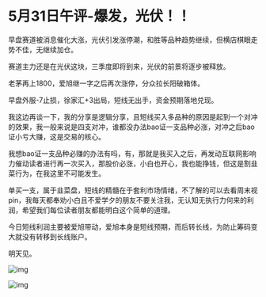 # 5月31日午评-爆发，光伏！！

早盘赛道被消息催化大涨，光伏引发涨停潮，和胜等品种趋势继续，但横店棋眼走势不佳，无继续加仓。

赛道主力还是在光伏这块，​三季度即将到来，光伏的前景将​逐步被释放。

老茅再上1800，爱旭继一字之后再次涨停，​分众拉长阳破箱体。

早盘外服-7止损，徐家汇+3出局，短线无​出手，资金预期落地兑现。

我这边再谈一下，我的分享是逻辑分享，且短线买入多品种的原因是起到一个对冲的效果，我一般来说是四支对冲，谁都没办法bao证一支品种必涨，对冲之后bao证​小亏大赚，这是交易的核心。

我想bao证一支品种必赚的办法有吗，有，那就是我买入之后，再发动互联网影响力催动读者进行再一次买入，那股价必涨，小白也开心，我也能挣钱，但这是割韭菜行为，​在我这里不可能发生。

单买一支，属于韭菜盘，短线的精髓在于套利市场情绪，不了解的可以去看周末视pin，我每天都奉劝小白且不爱学夕的朋友不要关注我，无认知无执行力何来的​利润，希望​我们每位读者朋友都能明白这个简单的道理。

今日短线利润主要被爱旭带动，爱旭本身是短线预期，而后转长线，为防止筹码变大​就没有转移到长线账户。

​明天见。

![img](https://pic3.zhimg.com/80/v2-5c13d42aa053915713c64c540cd3be87_1440w.jpg?source=d16d100b)

![img](https://pic2.zhimg.com/80/v2-a47a186b171b708be30ca16be74e0308_1440w.jpg?source=d16d100b)